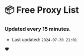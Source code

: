 # :package: Free Proxy List
### Updated every 15 minutes.

- Last updated: `2024-07-30 21:01`

:heart:
